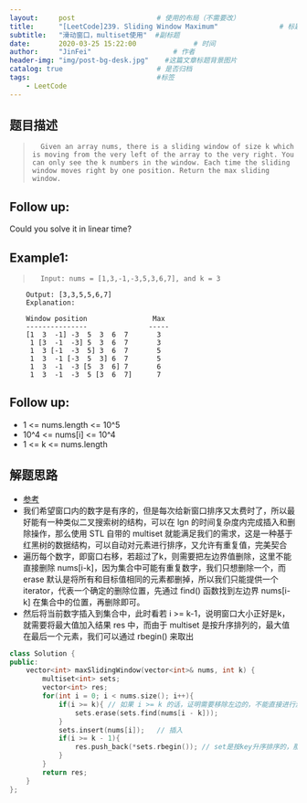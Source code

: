 ```yaml
---
layout:     post                    # 使用的布局（不需要改） 
title:      "[LeetCode]239. Sliding Window Maximum"               # 标题  
subtitle:   "滑动窗口，multiset使用"  #副标题 
date:       2020-03-25 15:22:00              # 时间 
author:     "JinFei"                    # 作者 
header-img: "img/post-bg-desk.jpg"    #这篇文章标题背景图片 
catalog: true                       # 是否归档 
tags:                               #标签     
    - LeetCode 
---
```



## 题目描述
>       Given an array nums, there is a sliding window of size k which is moving from the very left of the array to the very right. You can only see the k numbers in the window. Each time the sliding window moves right by one position. Return the max sliding window.

## Follow up:
Could you solve it in linear time?


## Example1:
 
>       Input: nums = [1,3,-1,-3,5,3,6,7], and k = 3
        Output: [3,3,5,5,6,7] 
        Explanation: 

        Window position                Max
        ---------------               -----
        [1  3  -1] -3  5  3  6  7       3
         1 [3  -1  -3] 5  3  6  7       3
         1  3 [-1  -3  5] 3  6  7       5
         1  3  -1 [-3  5  3] 6  7       5
         1  3  -1  -3 [5  3  6] 7       6
         1  3  -1  -3  5 [3  6  7]      7


## Follow up: 
- 1 <= nums.length <= 10^5
- 10^4 <= nums[i] <= 10^4
- 1 <= k <= nums.length





## 解题思路

- [参考](https://www.cnblogs.com/grandyang/p/4656517.html)
- 我们希望窗口内的数字是有序的，但是每次给新窗口排序又太费时了，所以最好能有一种类似二叉搜索树的结构，可以在 lgn 的时间复杂度内完成插入和删除操作，那么使用 STL 自带的 multiset 就能满足我们的需求，这是一种基于红黑树的数据结构，可以自动对元素进行排序，又允许有重复值，完美契合
- 遍历每个数字，即窗口右移，若超过了k，则需要把左边界值删除，这里不能直接删除 nums[i-k]，因为集合中可能有重复数字，我们只想删除一个，而 erase 默认是将所有和目标值相同的元素都删掉，所以我们只能提供一个 iterator，代表一个确定的删除位置，先通过 find() 函数找到左边界 nums[i-k] 在集合中的位置，再删除即可。
- 然后将当前数字插入到集合中，此时看若 i >= k-1，说明窗口大小正好是k，就需要将最大值加入结果 res 中，而由于 multiset 是按升序排列的，最大值在最后一个元素，我们可以通过 rbegin() 来取出

```C++
class Solution {
public:
    vector<int> maxSlidingWindow(vector<int>& nums, int k) {
        multiset<int> sets;
        vector<int> res;
        for(int i = 0; i < nums.size(); i++){
            if(i >= k){ // 如果 i >= k 的话，证明需要移除左边的，不能直接进行溢出定值，需要一个迭代器
                sets.erase(sets.find(nums[i - k]));
            }
            sets.insert(nums[i]);   // 插入
            if(i >= k - 1){
                res.push_back(*sets.rbegin()); // set是按key升序排序的，那么最后一个rbegin指向的就是最大的元素
            }
        }
        return res;
    }
};
```
